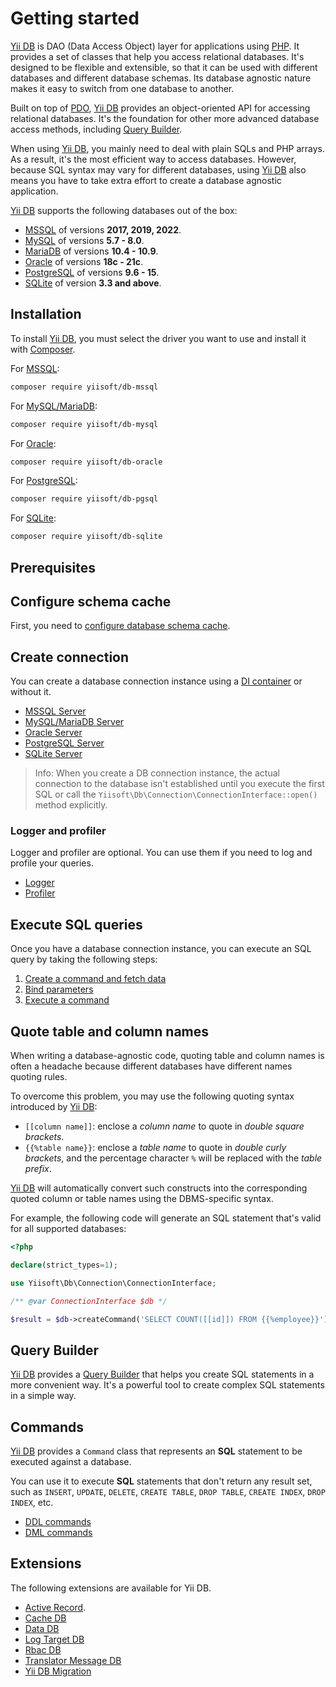 # Getting started

[Yii DB](https://github.com/yiisoft/db) is DAO (Data Access Object) layer for applications
using [PHP](https://www.php.net/).
It provides a set of classes that help you access relational databases.
It's designed to be flexible and extensible,
so that it can be used with different databases and different database schemas.
Its database agnostic nature makes it easy to switch from one database to another.

Built on top of [PDO](https://www.php.net/manual/en/book.pdo.php), [Yii DB](https://github.com/yiisoft/db) provides
an object-oriented API for accessing relational databases.
It's the foundation for other more advanced database access methods, including [Query Builder](query-builder.md).

When using [Yii DB](https://github.com/yiisoft/db), you mainly need to deal with plain SQLs and PHP arrays.
As a result, it's the most efficient way to access databases.
However, because SQL syntax may vary for different databases,
using [Yii DB](https://github.com/yiisoft/db) also means
you have to take extra effort to create a database agnostic application.

[Yii DB](https://github.com/yiisoft/db) supports the following databases out of the box:

- [MSSQL](https://www.microsoft.com/en-us/sql-server/sql-server-2019) of versions **2017, 2019, 2022**.
- [MySQL](https://www.mysql.com/) of versions **5.7 - 8.0**.
- [MariaDB](https://mariadb.org/) of versions **10.4 - 10.9**.
- [Oracle](https://www.oracle.com/database/) of versions **18c - 21c**.
- [PostgreSQL](https://www.postgresql.org/) of versions **9.6 - 15**. 
- [SQLite](https://www.sqlite.org/index.html) of version **3.3 and above**.

## Installation

To install [Yii DB](https://github.com/yiisoft/db), you must select the driver you want to use and install it
with [Composer](https://getcomposer.org/).

For [MSSQL](https://github.com/yiisoft/db-mssql):

```bash
composer require yiisoft/db-mssql
```

For [MySQL/MariaDB](https://github.com/yiisoft/db-mysql):

```bash
composer require yiisoft/db-mysql
```

For [Oracle](https://github.com/yiisoft/db-oracle):

```bash
composer require yiisoft/db-oracle
```

For [PostgreSQL](https://github.com/yiisoft/db-pgsql):

```bash
composer require yiisoft/db-pgsql
```

For [SQLite](https://github.com/yiisoft/db-pgsql):

```bash
composer require yiisoft/db-sqlite
```

## Prerequisites

## Configure schema cache

First, you need to [configure database schema cache](schema-cache.md).

## Create connection

You can create a database connection instance using a [DI container](https://github.com/yiisoft/di) or without it.

- [MSSQL Server](/docs/en/connection/mssql.md)
- [MySQL/MariaDB Server](/docs/en/connection/mysql.md)
- [Oracle Server](/docs/en/connection/oracle.md)
- [PostgreSQL Server](/docs/en/connection/pgsql.md)
- [SQLite Server](/docs/en/connection/sqlite.md)

> Info: When you create a DB connection instance, the actual connection to the database isn't established until
> you execute the first SQL or call the `Yiisoft\Db\Connection\ConnectionInterface::open()` method explicitly.

### Logger and profiler

Logger and profiler are optional. You can use them if you need to log and profile your queries.

- [Logger](/docs/en/connection/logger.md)
- [Profiler](/docs/en/connection/profiler.md)

## Execute SQL queries

Once you have a database connection instance, you can execute an SQL query by taking the following steps:

1. [Create a command and fetch data](/docs/en/queries/create-command-fetch-data.md)
2. [Bind parameters](/docs/en/queries/bind-parameters.md)
3. [Execute a command](/docs/en/queries/execute-command.md)

## Quote table and column names

When writing a database-agnostic code, quoting table and column names is often a headache because different databases
have different names quoting rules.

To overcome this problem, you may use the following quoting syntax introduced by [Yii DB](https://github.com/yiisoft/db):

- `[[column name]]`: enclose a *column name* to quote in *double square brackets*.
- `{{%table name}}`: enclose a *table name* to quote in *double curly brackets*, and the percentage character `%`
  will be replaced with the *table prefix*.

[Yii DB](https://github.com/yiisoft/db) will automatically convert such constructs into the corresponding quoted column
or table names using the DBMS-specific syntax.

For example, the following code will generate an SQL statement that's valid for all supported databases:

```php
<?php

declare(strict_types=1);

use Yiisoft\Db\Connection\ConnectionInterface;

/** @var ConnectionInterface $db */

$result = $db->createCommand('SELECT COUNT([[id]]) FROM {{%employee}}')->queryScalar()
```

## Query Builder

[Yii DB](https://github.com/yiisoft/db) provides a [Query Builder](query-builder.md) that helps you create
SQL statements in a more convenient way.
It's a powerful tool to create complex SQL statements in a simple way.


## Commands

[Yii DB](https://github.com/yiisoft/db) provides a `Command` class that represents an **SQL** statement to be executed
against a database.

You can use it to execute **SQL** statements that don't return any result set, such as `INSERT`, `UPDATE`, `DELETE`,
`CREATE TABLE`, `DROP TABLE`, `CREATE INDEX`, `DROP INDEX`, etc.

- [DDL commands](/docs/en/command/ddl.md)
- [DML commands](/docs/en/command/dml.md)

## Extensions

The following extensions are available for Yii DB.

- [Active Record](https://github.com/yiisoft/active-record).
- [Cache DB](https://github.com/yiisoft/cache-db)
- [Data DB](https://github.com/yiisoft/data-db)
- [Log Target DB](https://github.com/yiisoft/log-target-db)
- [Rbac DB](https://github.com/yiisoft/rbac-db)
- [Translator Message DB](https://github.com/yiisoft/translator-message-db)
- [Yii DB Migration](https://github.com/yiisoft/yii-db-migration)
